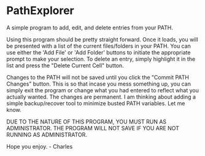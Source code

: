 PathExplorer
============

A simple program to add, edit, and delete entries from your PATH.

Using this program should be pretty straight forward. Once it loads, you will be presented with a list of the current files/folders in your PATH. You can use either the 'Add File' or 'Add Folder' buttons to initiate the appropriate prompt to make your selection. To delete an entry, simply highlight it in the list and press the "Delete Current Cell" button.

Changes to the PATH will not be saved until you click the "Commit PATH Changes" button. This is so that incase you mess something up, you can simply exit the program or change what you had entered to reflect what you actually wanted. The changes are permanent. I am thinking about adding a simple backup/recover tool to minimize busted PATH variables. Let me know.

DUE TO THE NATURE OF THIS PROGRAM, YOU MUST RUN AS ADMINISTRATOR. THE PROGRAM WILL NOT SAVE IF YOU ARE NOT RUNNING AS ADMINISTRATOR.

Hope you enjoy. - Charles
